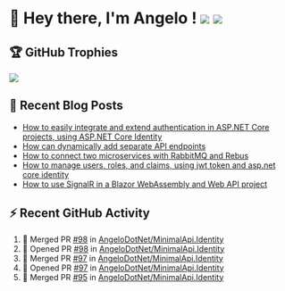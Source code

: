 # 👋 Hey there, I'm Angelo ! ![](https://img.shields.io/badge/Intel-Core_i5_12th-0071C5?style=for-the-badge&logo=intel&logoColor=white) <a href="https://www.buymeacoffee.com/angelodotnet" target="_blank"><img src="https://img.shields.io/badge/Buy%20Me%20A%20Coffee-FFDD00.svg?style=for-the-badge&logo=Buy-Me-A-Coffee&logoColor=black"></a>

<!--
## 📊 GitHub Stats
![](https://github-readme-stats.vercel.app/api?username=angelodotnet&theme=dracula&show_icons=true&hide_border=true&count_private=true)
-->

## 🏆 GitHub Trophies
<img src="https://github-profile-trophy.vercel.app/?username=AngeloDotNet&no-frame=false&no-bg=false&margin-w=4&row=1" />

## 📝 Recent Blog Posts  
<!-- BLOG-POST-LIST:START -->
- [How to easily integrate and extend authentication in ASP.NET Core projects, using ASP.NET Core Identity](https://dev.to/angelodotnet/how-to-easily-integrate-and-extend-authentication-in-aspnet-core-projects-using-aspnet-core-130p)
- [How can dynamically add separate API endpoints](https://dev.to/angelodotnet/how-can-dynamically-add-separate-api-endpoints-4h56)
- [How to connect two microservices with RabbitMQ and Rebus](https://dev.to/angelodotnet/how-to-connect-two-microservices-with-rabbitmq-and-rebus-278)
- [How to manage users, roles, and claims, using jwt token and asp.net core identity](https://dev.to/angelodotnet/how-to-manage-roles-permissions-and-more-using-jwt-token-and-aspnet-core-identity-11k0)
- [How to use SignalR in a Blazor WebAssembly and Web API project](https://dev.to/angelodotnet/how-to-use-signalr-in-a-blazor-webassembly-and-web-api-project-27cp)
<!-- BLOG-POST-LIST:END -->

## ⚡ Recent GitHub Activity
<!--START_SECTION:activity-->
1. 🎉 Merged PR [#98](https://github.com/AngeloDotNet/MinimalApi.Identity/pull/98) in [AngeloDotNet/MinimalApi.Identity](https://github.com/AngeloDotNet/MinimalApi.Identity)
2. 💪 Opened PR [#98](https://github.com/AngeloDotNet/MinimalApi.Identity/pull/98) in [AngeloDotNet/MinimalApi.Identity](https://github.com/AngeloDotNet/MinimalApi.Identity)
3. 🎉 Merged PR [#97](https://github.com/AngeloDotNet/MinimalApi.Identity/pull/97) in [AngeloDotNet/MinimalApi.Identity](https://github.com/AngeloDotNet/MinimalApi.Identity)
4. 💪 Opened PR [#97](https://github.com/AngeloDotNet/MinimalApi.Identity/pull/97) in [AngeloDotNet/MinimalApi.Identity](https://github.com/AngeloDotNet/MinimalApi.Identity)
5. 🎉 Merged PR [#95](https://github.com/AngeloDotNet/MinimalApi.Identity/pull/95) in [AngeloDotNet/MinimalApi.Identity](https://github.com/AngeloDotNet/MinimalApi.Identity)
<!--END_SECTION:activity-->
